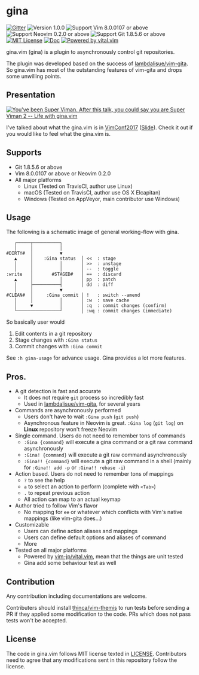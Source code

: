 # gina

[![Gitter](https://img.shields.io/gitter/room/lambdalisue/gina-vim.svg?style=flat-square)](https://gitter.im/gina-vim)
![Version 1.0.0](https://img.shields.io/badge/version-1.0.0-yellow.svg?style=flat-square)
![Support Vim 8.0.0107 or above](https://img.shields.io/badge/support-Vim%208.0.0107%20or%20above-yellowgreen.svg?style=flat-square)
![Support Neovim 0.2.0 or above](https://img.shields.io/badge/support-Neovim%200.2.0%20or%20above-yellowgreen.svg?style=flat-square)
![Support Git 1.8.5.6 or above](https://img.shields.io/badge/support-Git%201.8.5.6%20or%20above-green.svg?style=flat-square)
[![MIT License](https://img.shields.io/badge/license-MIT-blue.svg?style=flat-square)](LICENSE)
[![Doc](https://img.shields.io/badge/doc-%3Ah%20gina-orange.svg?style=flat-square)](doc/gina.txt)
[![Powered by vital.vim](https://img.shields.io/badge/powered%20by-vital.vim-80273f.svg?style=flat-square)](https://github.com/vim-jp/vital.vim)

gina.vim (gina) is a plugin to asynchronously control git repositories.

The plugin was developed based on the success of [lambdalisue/vim-gita][].
So gina.vim has most of the outstanding features of vim-gita and drops some unwilling points.

## Presentation

[![You've been Super Viman. After this talk, you could say you are Super Viman 2 -- Life with gina.vim](https://img.youtube.com/vi/zkANQ9l7YDM/0.jpg)](https://www.youtube.com/watch?v=zkANQ9l7YDM)

I've talked about what the gina.vim is in [VimConf2017](http://vimconf.vim-jp.org/2017/) ([Slide](https://lambdalisue.github.io/vimconf2017/assets/player/KeynoteDHTMLPlayer.html)). Check it out if you would like to feel what the gina.vim is.

## Supports

- Git 1.8.5.6 or above
- Vim 8.0.0107 or above or Neovim 0.2.0
- All major platforms
  - Linux (Tested on TravisCI, author use Linux)
  - macOS (Tested on TravisCI, author use OS X Elcapitan)
  - Windows (Tested on AppVeyor, main contributor use Windows)

## Usage

The following is a schematic image of general working-flow with gina.

```
   ┌─────┬──────────┐
   │     │          │
#DIRTY#  │          ▼
   ▲     │    :Gina status  │ <<  : stage
   │     │          │       │ >>  : unstage
   │     │          │       │ --  : toggle
:write   │       #STAGED#   │ ==  : discard
   ▲     │          │       │ pp  : patch
   │     ├──────────┤       │ dd  : diff
   │     │          ▼
#CLEAN#  │     :Gina commit │ !   : switch --amend
   │     │          │       │ :w  : save cache
   │     ▼          │       │ :q  : commit changes (confirm)
   └────────────────┘       │ :wq : commit changes (immediate)
```

So basically user would

1. Edit contents in a git repository
2. Stage changes with `:Gina status`
3. Commit changes with `:Gina commit`

See `:h gina-usage` for advance usage. Gina provides a lot more features.

## Pros.

- A git detection is fast and accurate
  - It does not require `git` process so incredibly fast
  - Used in [lambdalisue/vim-gita][], for several years
- Commands are asynchronously performed
  - Users don't have to wait `:Gina push` (`git push`)
  - Asynchronous feature in Neovim is great. `:Gina log` (`git log`) on **Linux** repository won't freeze Neovim
- Single command. Users do not need to remember tons of commands
  - `:Gina {command}` will execute a gina command or a git raw command asynchronously
  - `:Gina! {command}` will execute a git raw command asynchronously
  - `:Gina!! {command}` will execute a git raw command in a shell (mainly for `:Gina!! add -p` or `:Gina!! rebase -i`)
- Action based. Users do not need to remember tons of mappings
  - `?` to see the help
  - `a` to select an action to perform (complete with `<Tab>`)
  - `.` to repeat previous action
  - All action can map to an actual keymap
- Author tried to follow Vim's flavor
  - No mapping for `ee` or whatever which conflicts with Vim's native mappings (like vim-gita does...)
- Customizable
  - Users can define action aliases and mappings
  - Users can define default options and aliases of command
  - More
- Tested on all major platforms
  - Powered by [vim-jp/vital.vim][], mean that the things are unit tested
  - Gina add some behaviour test as well

[lambdalisue/vim-gita]: https://github.com/lambdalisue/vim-gita
[vim-jp/vital.vim]: https://github.com/vim-jp/vital.vim

## Contribution

Any contribution including documentations are welcome.

Contributers should install [thinca/vim-themis][] to run tests before sending a PR if they applied some modification to the code.
PRs which does not pass tests won't be accepted.

[thinca/vim-themis]: https://github.com/thinca/vim-themis

## License

The code in gina.vim follows MIT license texted in [LICENSE](./LICENSE).
Contributors need to agree that any modifications sent in this repository follow the license.
